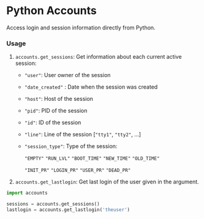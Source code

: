 # Python Accounts

Access login and session information directly from Python.


### Usage


1. `accounts.get_sessions`: Get information about each current active session:
    - `"user"`: User owner of the session
    - `"date_created"` : Date when the session was created
    - `"host"`: Host of the session
    - `"pid"`: PID of the session
    - `"id"`: ID of the session
    - `"line"`: Line of the session [`"tty1"`, `"tty2"`, ...]
    - `"session_type"`: Type of the session:

        `"EMPTY"` `"RUN_LVL"` `"BOOT_TIME"` `"NEW_TIME"` `"OLD_TIME"`

        `"INIT_PR"` `"LOGIN_PR"` `"USER_PR"` `"DEAD_PR"`

2. `accounts.get_lastlogin`: Get last login of the user given in the argument.

```python
import accounts

sessions = accounts.get_sessions()
lastlogin = accounts.get_lastlogin('theuser')
```
